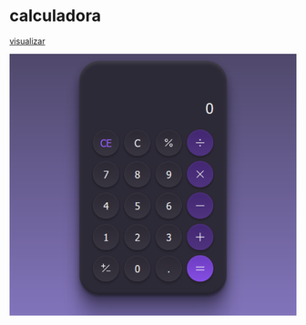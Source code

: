 # calculadora

[visualizar]()

![calculadora](https://github.com/WilliamRibeiR0/calculadora/blob/main/img/Captura%20de%20tela%202023-05-06%20161713.png)
